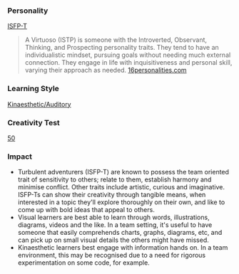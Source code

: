 ### Personality

[ISFP-T](https://www.16personalities.com/profiles/1a154c92a46c5)

> A Virtuoso (ISTP) is someone with the Introverted, Observant, Thinking, and Prospecting personality traits. They tend to have an individualistic mindset, pursuing goals without needing much external connection. They engage in life with inquisitiveness and personal skill, varying their approach as needed. 
> [16personalities.com](https://www.16personalities.com/isfp-personality)

### Learning Style

[Kinaesthetic/Auditory](https://personalitymax.com/report/?ls=67-44-67&name_key=af97f3e560)

### Creativity Test

[50](https://imgur.com/a/qsAFPEg)

### Impact

* Turbulent adventurers (ISFP-T) are known to possess the team oriented trait of sensitivity to others; relate to them, establish harmony and minimise conflict. Other traits include artistic, curious and imaginative. ISFP-Ts can show their creativity through tangible means, when interested in a topic they'll explore thoroughly on their own, and like to come up with bold ideas that appeal to others. 
* Visual learners are best able to learn through words, illustrations, diagrams, videos and the like. In a team setting, it's useful to have someone that easily comprehends charts, graphs, diagrams, etc, and can pick up on small visual details the others might have missed. 
* Kinaesthetic learners best engage with information hands on. In a team environment, this may be recognised due to a need for rigorous experimentation on some code, for example.
